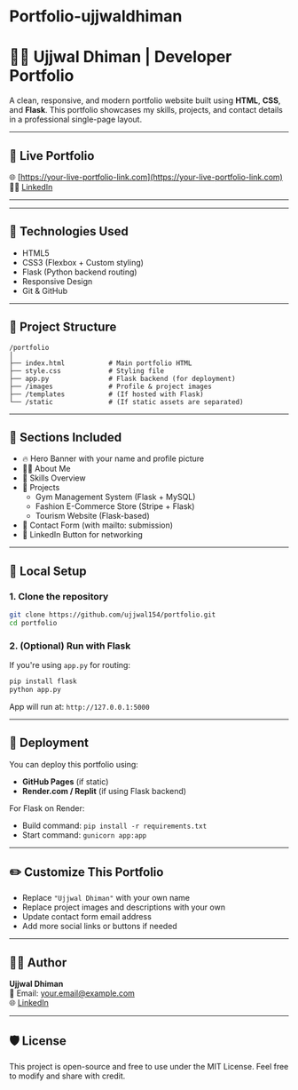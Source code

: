 # Portfolio-ujjwaldhiman

# 👨‍💻 Ujjwal Dhiman | Developer Portfolio

A clean, responsive, and modern portfolio website built using **HTML**, **CSS**, and **Flask**. This portfolio showcases my skills, projects, and contact details in a professional single-page layout.

---

## 🔗 Live Portfolio

🌐 [https://your-live-portfolio-link.com](https://your-live-portfolio-link.com)  
🧑‍💼 [LinkedIn](https://www.linkedin.com/in/ujjwal-dhiman/)

---

---

## 🧰 Technologies Used

- HTML5
- CSS3 (Flexbox + Custom styling)
- Flask (Python backend routing)
- Responsive Design
- Git & GitHub

---

## 📁 Project Structure

```
/portfolio
│
├── index.html           # Main portfolio HTML
├── style.css            # Styling file
├── app.py               # Flask backend (for deployment)
├── /images              # Profile & project images
├── /templates           # (If hosted with Flask)
└── /static              # (If static assets are separated)
```

---

## 📌 Sections Included

- 🔥 Hero Banner with your name and profile picture
- 👨‍🏫 About Me
- 🧠 Skills Overview
- 🚀 Projects
    - Gym Management System (Flask + MySQL)
    - Fashion E-Commerce Store (Stripe + Flask)
    - Tourism Website (Flask-based)
- 📩 Contact Form (with mailto: submission)
- 🔗 LinkedIn Button for networking

---

## 🧪 Local Setup

### 1. Clone the repository

```bash
git clone https://github.com/ujjwal154/portfolio.git
cd portfolio
```

### 2. (Optional) Run with Flask

If you're using `app.py` for routing:

```bash
pip install flask
python app.py
```

App will run at: `http://127.0.0.1:5000`

---

## 🚀 Deployment

You can deploy this portfolio using:

- **GitHub Pages** (if static)
- **Render.com / Replit** (if using Flask backend)

For Flask on Render:

- Build command: `pip install -r requirements.txt`
- Start command: `gunicorn app:app`

---

## ✏️ Customize This Portfolio

- Replace `"Ujjwal Dhiman"` with your own name
- Replace project images and descriptions with your own
- Update contact form email address
- Add more social links or buttons if needed

---

## 🙋‍♂️ Author

**Ujjwal Dhiman**  
📧 Email: your.email@example.com  
🌐 [LinkedIn](https://www.linkedin.com/in/ujjwal-dhiman/)

---

## 🛡️ License

This project is open-source and free to use under the MIT License. Feel free to modify and share with credit.

